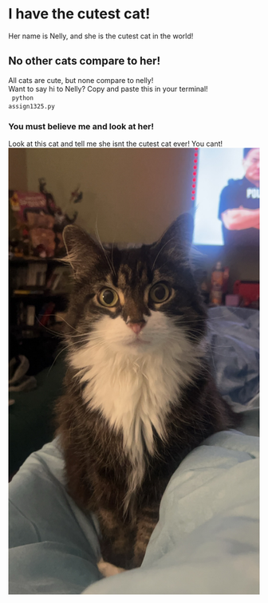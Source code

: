 # I have the cutest cat!
Her name is Nelly, and she is the cutest cat in the world! 
 
## No other cats compare to her!
All cats are cute, but none compare to nelly! </br>
Want to say hi to Nelly? Copy and paste this in your terminal! </br>
<code> python assign1325.py </code>
 
### You must believe me and look at her!
Look at this cat and tell me she isnt the cutest cat ever! You cant!
![Picture of a black and white maincoon cat who is super cute](IMG_7394.JPG) 
